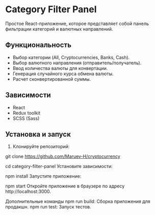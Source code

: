# Category Filter Panel

Простое React-приложение,  которое представляет собой панель фильтрации категорий и валютных направлений.

## Функциональность

- Выбор категории  (All, Cryptocurrencies, Banks, Cash).
- Выбор валютного направления (отправитель/получатель).
- Ввод количества валюты для конвертации.
- Генерация  случайного курса обмена валюты.
- Расчет сконвертированной  суммы.

## Зависимости

- React
- Redux toolkit
- SCSS (Sass)

## Установка и запуск

1. Клонируйте репозиторий:

git clone https://github.com/Maruev-H/cryptocurrency

cd category-filter-panel
Установите зависимости:

npm install
Запустите приложение:

npm start
Откройте приложение в браузере по адресу http://localhost:3000.

Дополнительные команды
npm run build: Сборка приложения для продакшн.
npm run test: Запуск тестов.
